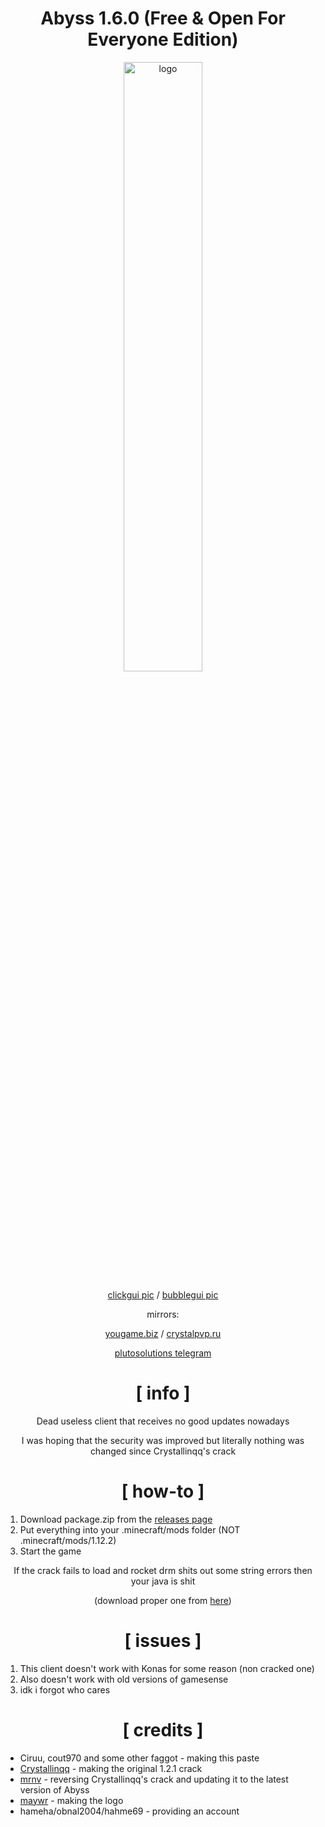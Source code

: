 <div align="center">

# Abyss 1.6.0 (Free & Open For Everyone Edition)
  
<img src="https://crystalpvp.ru/abyss/githublogo.png?1" alt="logo" width="50%" />
  
[clickgui pic](https://crystalpvp.ru/abyss/clickgui.png) / [bubblegui pic](https://crystalpvp.ru/abyss/bubblegui.png)
  
mirrors:
  
[yougame.biz](https://yougame.biz/threads/) / [crystalpvp.ru](https://crystalpvp.ru/abyss/)

[plutosolutions telegram](https://t.me/plutosolutions)
  
# [ info ]
  
Dead useless client that receives no good updates nowadays
  
I was hoping that the security was improved but literally nothing was changed since Crystallinqq's crack
  
# [ how-to ]

</div>

1. Download package.zip from the [releases page](https://github.com/PlutoSolutions/Abyss/releases)
0. Put everything into your .minecraft/mods folder (NOT .minecraft/mods/1.12.2)
0. Start the game

<div align="center">
  
If the crack fails to load and rocket drm shits out some string errors then your java is shit
  
(download proper one from [here](https://java.com/en/download/))
  
# [ issues ]
  
</div>

1. This client doesn't work with Konas for some reason (non cracked one)
0. Also doesn't work with old versions of gamesense
2. idk i forgot who cares

<div align="center">
  
# [ credits ]

</div>

+ Ciruu, cout970 and some other faggot - making this paste
+ [Crystallinqq](https://github.com/Crystallinqq) - making the original 1.2.1 crack
+ [mrnv](https://github.com/mr-nv) - reversing Crystallinqq's crack and updating it to the latest version of Abyss
+ [maywr](https://github.com/maywr) - making the logo
+ hameha/obnal2004/hahme69 - providing an account
